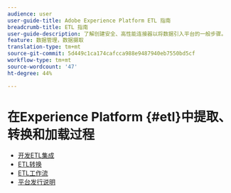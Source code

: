 ```yaml
---
audience: user
user-guide-title: Adobe Experience Platform ETL 指南
breadcrumb-title: ETL 指南
user-guide-description: 了解创建安全、高性能连接器以将数据引入平台的一般步骤。
feature: 数据管理，数据摄取
translation-type: tm+mt
source-git-commit: 5d449c1ca174cafcca988e9487940eb7550bd5cf
workflow-type: tm+mt
source-wordcount: '47'
ht-degree: 44%

---
```



# 在Experience Platform {#etl}中提取、转换和加载过程

- [开发ETL集成](home.md)
- [ETL转换](transformations.md)
- [ETL工作流](workflow.md)
- [平台发行说明](https://www.adobe.com/go/platform-release-notes-en)